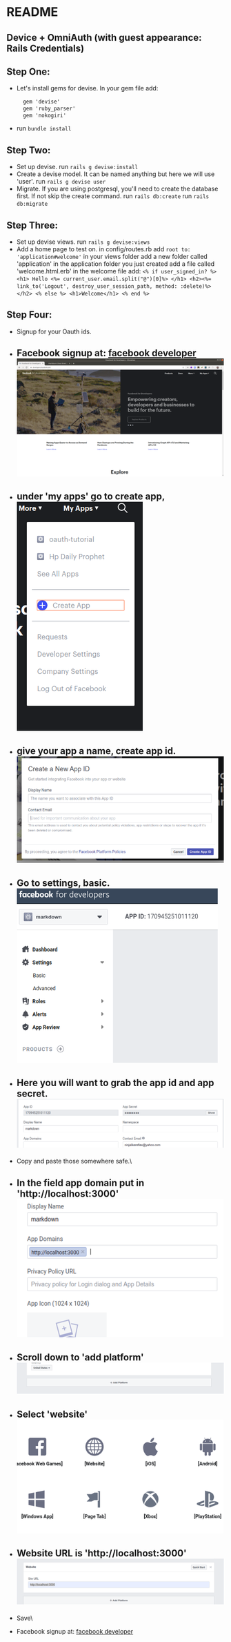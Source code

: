 # README
## Device + OmniAuth (with guest appearance: Rails Credentials)

## Step One:
  - Let's install gems for devise. In your gem file add:
    ```
      gem 'devise'
      gem 'ruby_parser'
      gem 'nokogiri'
    ```
  - run `bundle install`

## Step Two:
  - Set up devise.
      run `rails g devise:install`
  - Create a devise model.  It can be named anything but here we will use 'user'.
      run `rails g devise user`
  - Migrate.  If you are using postgresql, you'll need to create the database first.
    If not skip the create command.
      run `rails db:create`
      run `rails db:migrate`

## Step Three:
  - Set up devise views.
      run `rails g devise:views`
  - Add a home page to test on.
      in config/routes.rb add `root to: 'application#welcome'`
      in your views folder add a new folder called 'application'
      in the application folder you just created add a file called 'welcome.html.erb'
      in the welcome file add:
        ```
        <% if user_signed_in? %>
          <h1> Hello <%= current_user.email.split("@")[0]%> </h1>
          <h2><%= link_to('Logout', destroy_user_session_path, method: :delete)%></h2>
        <% else %>
          <h1>Welcome</h1>
        <% end %>
        ```

## Step Four:
  - Signup for your Oauth ids.

  - Facebook signup at: [facebook developer](developers.facebook.com)\
      ![facebook main page](public/images/facebook1.png)
      ---
  - under 'my apps' go to create app,\
      ![facebook create page](public/images/facebook2.png)
      ---
  - give your app a name, create app id.\
      ![facebook main page](public/images/facebook3.png)
      ---
  - Go to settings, basic.\
      ![facebook settings page](public/images/facebook4.png)
      ---
  - Here you will want to grab the app id and app secret.\
      ![facebook app page](public/images/facebook5.png)
      ---
  - Copy and paste those somewhere safe.\
  - In the field app domain put in 'http://localhost:3000'\
      ![facebook app page](public/images/facebook6.png)
      ---
  - Scroll down to 'add platform'\
      ![facebook platform page](public/images/facebook7.png)
      ---
  - Select 'website'\
      ![facebook website page](public/images/facebook8.png)
      ---
  - Website URL is 'http://localhost:3000'\
      ![facebook website page](public/images/facebook9.png)
      ---
  - Save\


  - Facebook signup at: [facebook developer](developers.facebook.com)
